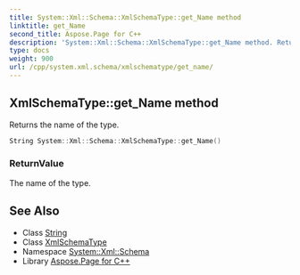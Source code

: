 ```yaml
---
title: System::Xml::Schema::XmlSchemaType::get_Name method
linktitle: get_Name
second_title: Aspose.Page for C++
description: 'System::Xml::Schema::XmlSchemaType::get_Name method. Returns the name of the type in C++.'
type: docs
weight: 900
url: /cpp/system.xml.schema/xmlschematype/get_name/
---
```

## XmlSchemaType::get_Name method


Returns the name of the type.

```cpp
String System::Xml::Schema::XmlSchemaType::get_Name()
```


### ReturnValue

The name of the type.

## See Also

* Class [String](../../../system/string/)
* Class [XmlSchemaType](../)
* Namespace [System::Xml::Schema](../../)
* Library [Aspose.Page for C++](../../../)
